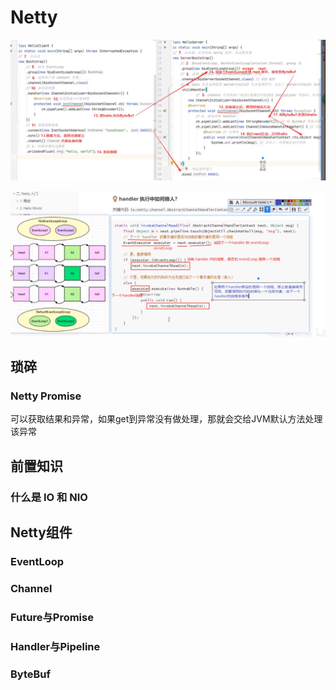 # Netty





![image-20211226144834537](images/Netty/image-20211226144834537.png)

![image-20211226160050426](images/Netty/image-20211226160050426.png)





## 琐碎

### Netty Promise

可以获取结果和异常，如果get到异常没有做处理，那就会交给JVM默认方法处理该异常







## 前置知识

### 什么是 **IO** 和 **NIO**





## Netty组件

### EventLoop

### Channel

### Future与Promise

### Handler与Pipeline

### ByteBuf

